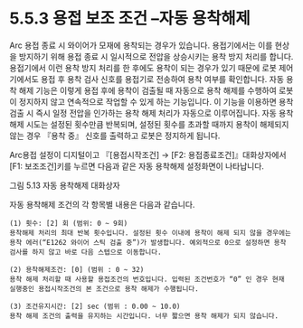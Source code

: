 ﻿# 5.5.3 용접 보조 조건 –자동 용착해제

Arc 용접 종료 시 와이어가 모재에 용착되는 경우가 있습니다. 용접기에서는 이를 현상을 방지하기 위해 용접 종료 시 일시적으로 전압을 상승시키는 용착 방지 처리를 합니다. 용접기에서 이런 용착 방지 처리를 한 후에도 용착이 되는 경우가 있기 때문에 로봇 제어기에서도 용접 후 용착 검사 신호를 용접기로 전송하여 용착 여부를 확인합니다. 
자동 용착 해제 기능은 이렇게 용접 후에 용착이 검출될 때 자동으로 용착 해제를 수행하여 로봇이 정지하지 않고 연속적으로 작업할 수 있게 하는 기능입니다. 이 기능을 이용하면 용착 검출 시 즉시 일정 전압을 인가하는 용착 해제 처리가 자동으로 이루어집니다. 자동 용착 해제 시도는 설정된 횟수만큼 반복되며, 설정된 횟수를 초과할 때까지 용착이 해제되지 않는 경우 『용착 중』 신호를 출력하고 로봇은 정지하게 됩니다.

Arc용접 설정이 디지털이고 『[용접시작조건] → [F2: 용접종료조건]』대화상자에서 [F1: 보조조건]키를 누르면 다음과 같은 자동 용착해제 설정화면이 나타납니다. 

 

그림 5.13 자동 용착해제 대화상자

자동 용착해제 조건의 각 항목별 내용은 다음과 같습니다.


    (1)	횟수: [2] 회 (범위: 0 ~ 9회) 
    용착해제 처리의 최대 반복 횟수입니다. 설정된 횟수 이내에 용착이 해제 되지 않을 경우에는 용착 에러(“E1262 와이어 스틱 검출 중”)가 발생합니다. 예외적으로 0으로 설정하면 용착 검사를 하지 않고 바로 다음 스텝으로 이동합니다.

    (2)	용착해제조건: [0] (범위 : 0 ~ 32) 
    용착 해제 처리할 때 사용할 용접조건의 번호입니다. 입력된 조건번호가 “0” 인 경우 현재 실행중인 용접시작조건의 본 조건으로 용착 해제가 수행됩니다.

    (3)	조건유지시간: [2] sec (범위 : 0.00 ~ 10.0) 
    용착 해제 조건의 출력을 유지하는 시간입니다. 너무 짧으면 용착 해제가 되지 않습니다.

